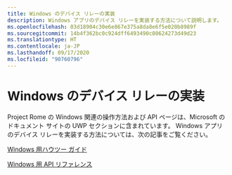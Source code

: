 ```yaml
---
title: Windows のデバイス リレーの実装
description: Windows アプリのデバイス リレーを実装する方法について説明します。
ms.openlocfilehash: 03d18904c30e6e867e375a8da8e6f5e020b8989f
ms.sourcegitcommit: 14b4f362bc0c924dff6493490c80624273d49d23
ms.translationtype: HT
ms.contentlocale: ja-JP
ms.lasthandoff: 09/17/2020
ms.locfileid: "90760796"
---
```

# <a name="implementing-device-relay-for-windows"></a>Windows のデバイス リレーの実装

Project Rome の Windows 関連の操作方法および API ページは、Microsoft のドキュメント サイトの UWP セクションに含まれています。 Windows アプリのデバイス リレーを実装する方法については、次の記事をご覧ください。

[Windows 用ハウツー ガイド](https://docs.microsoft.com/windows/uwp/launch-resume/connected-apps-and-devices)

[Windows 用 API リファレンス](https://docs.microsoft.com/uwp/api/Windows.System.RemoteSystems)